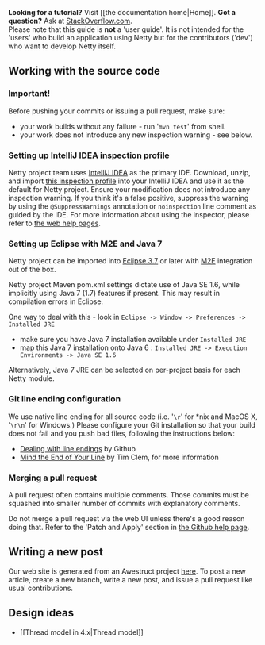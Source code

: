 <div class="alert alert-danger"><strong>Looking for a tutorial?</strong> Visit [[the documentation home|Home]]. <strong>Got a question?</strong> Ask at <a href="https://stackoverflow.com/questions/tagged/netty">StackOverflow.com</a>.<br>Please note that this guide is <strong>not</strong> a 'user guide'.  It is not intended for the 'users' who build an application using Netty but for the contributors ('dev') who want to develop Netty itself.</div>

## Working with the source code

### Important!

Before pushing your commits or issuing a pull request, make sure:

* your work builds without any failure - run '`mvn test`' from shell.
* your work does not introduce any new inspection warning - see below.

### Setting up IntelliJ IDEA inspection profile

Netty project team uses [IntelliJ IDEA](http://www.jetbrains.com/idea/) as the primary IDE. Download, unzip, and import [this inspection profile](http://netty.io/files/IntelliJ%20IDEA%20Inspection%20Profile.xml.zip) into your IntelliJ IDEA and use it as the default for Netty project. Ensure your modification does not introduce any inspection warning. If you think it's a false positive, suppress the warning by using the `@SuppressWarnings` annotation or `noinspection` line comment as guided by the IDE.  For more information about using the inspector, please refer to [the web help pages](http://www.jetbrains.com/idea/webhelp/inspecting-source-code.html).

### Setting up Eclipse with M2E and Java 7

Netty project can be imported into 
[Eclipse 3.7](http://www.eclipse.org/downloads/)
or later with
[M2E](http://eclipse.org/m2e/)
integration out of the box.

Netty project Maven pom.xml settings dictate use of Java SE 1.6, 
while implicitly using Java 7 (1.7) features if present.
This may result in compilation errors in Eclipse.

One way to deal with this - look in ```Eclipse -> Window -> Preferences -> Installed JRE```

* make sure you have Java 7 installation available under ```Installed JRE```
* map this Java 7 installation onto Java 6 : ```Installed JRE -> Execution Environments -> Java SE 1.6```

Alternatively, Java 7 JRE can be selected on per-project basis for each Netty module.

### Git line ending configuration

We use native line ending for all source code (i.e. '`\r`' for *nix and MacOS X, '`\r\n`' for Windows.) Please configure your Git installation so that your build does not fail and you push bad files, following the instructions below:

* [Dealing with line endings](https://help.github.com/articles/dealing-with-line-endings) by Github
* [Mind the End of Your Line](http://adaptivepatchwork.com/2012/03/01/mind-the-end-of-your-line/) by Tim Clem, for more information

### Merging a pull request

A pull request often contains multiple comments.  Those commits must be squashed into smaller number of commits with explanatory comments.

Do not merge a pull request via the web UI unless there's a good reason doing that. Refer to the 'Patch and Apply' section in [the Github help page](https://help.github.com/articles/using-pull-requests#merging-a-pull-request).

## Writing a new post

Our web site is generated from an Awestruct project [here](https://github.com/netty/netty-website).  To post a new article, create a new branch, write a new post, and issue a pull request like usual contributions.

## Design ideas

* [[Thread model in 4.x|Thread model]]
